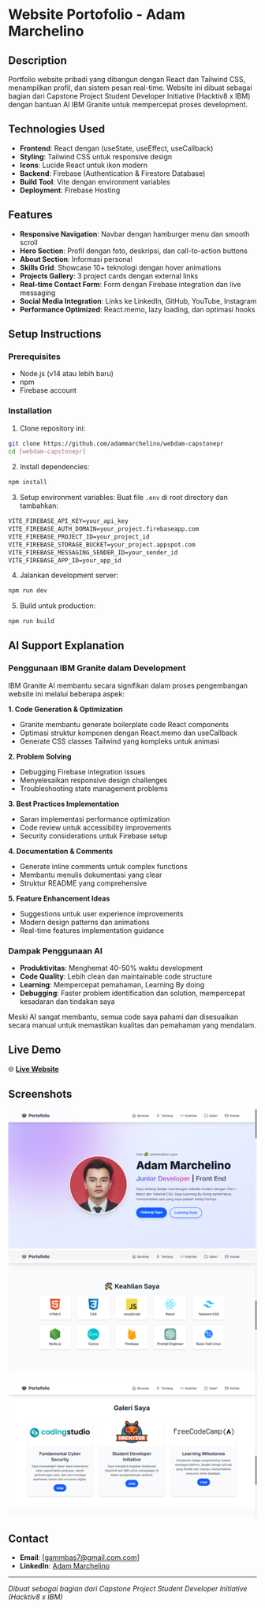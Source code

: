 # Website Portofolio - Adam Marchelino

## Description
Portfolio website pribadi yang dibangun dengan React dan Tailwind CSS, menampilkan profil, dan sistem pesan real-time. Website ini dibuat sebagai bagian dari Capstone Project Student Developer Initiative (Hacktiv8 x IBM) dengan bantuan AI IBM Granite untuk mempercepat proses development.

## Technologies Used
- **Frontend**: React dengan (useState, useEffect, useCallback)
- **Styling**: Tailwind CSS untuk responsive design
- **Icons**: Lucide React untuk ikon modern
- **Backend**: Firebase (Authentication & Firestore Database)
- **Build Tool**: Vite dengan environment variables
- **Deployment**: Firebase Hosting

## Features
- **Responsive Navigation**: Navbar dengan hamburger menu dan smooth scroll
- **Hero Section**: Profil dengan foto, deskripsi, dan call-to-action buttons
- **About Section**: Informasi personal
- **Skills Grid**: Showcase 10+ teknologi dengan hover animations
- **Projects Gallery**: 3 project cards dengan external links
- **Real-time Contact Form**: Form dengan Firebase integration dan live messaging
- **Social Media Integration**: Links ke LinkedIn, GitHub, YouTube, Instagram
- **Performance Optimized**: React.memo, lazy loading, dan optimasi hooks

## Setup Instructions

### Prerequisites
- Node.js (v14 atau lebih baru)
- npm
- Firebase account

### Installation
1. Clone repository ini:
```bash
git clone https://github.com/adammarchelino/webdam-capstonepr
cd [webdam-capstonepr]
```

2. Install dependencies:
```bash
npm install
```

3. Setup environment variables:
Buat file `.env` di root directory dan tambahkan:
```
VITE_FIREBASE_API_KEY=your_api_key
VITE_FIREBASE_AUTH_DOMAIN=your_project.firebaseapp.com
VITE_FIREBASE_PROJECT_ID=your_project_id
VITE_FIREBASE_STORAGE_BUCKET=your_project.appspot.com
VITE_FIREBASE_MESSAGING_SENDER_ID=your_sender_id
VITE_FIREBASE_APP_ID=your_app_id
```

4. Jalankan development server:
```bash
npm run dev
```

5. Build untuk production:
```bash
npm run build
```

## AI Support Explanation

### Penggunaan IBM Granite dalam Development

IBM Granite AI membantu secara signifikan dalam proses pengembangan website ini melalui beberapa aspek:

**1. Code Generation & Optimization**
- Granite membantu generate boilerplate code React components
- Optimasi struktur komponen dengan React.memo dan useCallback
- Generate CSS classes Tailwind yang kompleks untuk animasi

**2. Problem Solving**
- Debugging Firebase integration issues
- Menyelesaikan responsive design challenges
- Troubleshooting state management problems

**3. Best Practices Implementation**
- Saran implementasi performance optimization
- Code review untuk accessibility improvements
- Security considerations untuk Firebase setup

**4. Documentation & Comments**
- Generate inline comments untuk complex functions
- Membantu menulis dokumentasi yang clear
- Struktur README yang comprehensive

**5. Feature Enhancement Ideas**
- Suggestions untuk user experience improvements
- Modern design patterns dan animations
- Real-time features implementation guidance

### Dampak Penggunaan AI
- **Produktivitas**: Menghemat 40-50% waktu development
- **Code Quality**: Lebih clean dan maintainable code structure
- **Learning**: Mempercepat pemahaman, Learning By doing
- **Debugging**: Faster problem identification dan solution, mempercepat kesadaran dan tindakan saya

Meski AI sangat membantu, semua code saya pahami dan disesuaikan secara manual untuk memastikan kualitas dan pemahaman yang mendalam.

## Live Demo
🌐 **[Live Website](https://webdam-capstonepr.web.app/)**

## Screenshots
![Hero Section](./images/Hero.png)
![Skills Section](./images/Skills.png)
![Gallery](./images/Gallery.png)

## Contact
- **Email**: [gammbas7@gmail.com.com]
- **LinkedIn**: [Adam Marchelino](https://www.linkedin.com/in/adam-marchelino/)

---
*Dibuat sebagai bagian dari Capstone Project Student Developer Initiative (Hacktiv8 x IBM)*
